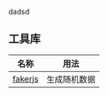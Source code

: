 <!--
 * @Description:
 * @Date: 2024-10-31 16:07:08
 * @LastEditTime: 2024-12-17 09:48:12
-->

dadsd

## 工具库

| 名称                                           | 用法         |
| ---------------------------------------------- | ------------ |
| [fakerjs](https://fakerjs.dev/api/string.html) | 生成随机数据 |
